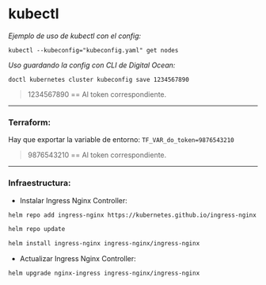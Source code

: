 # kubectl

*Ejemplo de uso de kubectl con el config:*

`kubectl --kubeconfig="kubeconfig.yaml" get nodes`

*Uso guardando la config con CLI de Digital Ocean:*

`doctl kubernetes cluster kubeconfig save 1234567890`

> 1234567890 == Al token correspondiente.

---
### Terraform:

Hay que exportar la variable de entorno:
`TF_VAR_do_token=9876543210`

> 9876543210 == Al token correspondiente.

---
### Infraestructura:
- Instalar Ingress Nginx Controller:

```bash
helm repo add ingress-nginx https://kubernetes.github.io/ingress-nginx

helm repo update

helm install ingress-nginx ingress-nginx/ingress-nginx
```

- Actualizar Ingress Nginx Controller:

```bash
helm upgrade nginx-ingress ingress-nginx/ingress-nginx
```
